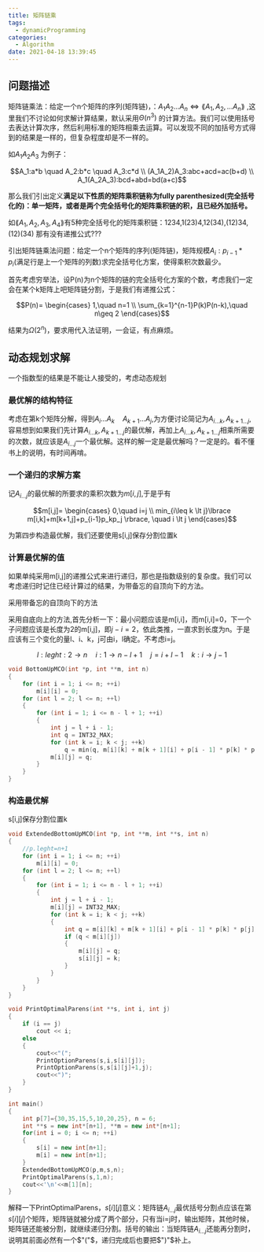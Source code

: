 ```yaml
---
title: 矩阵链乘
tags:
  - dynamicProgramming
categories:
  - Algorithm
date: 2021-04-18 13:39:45
---
```



## 问题描述

矩阵链乘法：给定一个n个矩阵的序列(矩阵链)，：$A_1A_2\dots A_n \Leftrightarrow \lang A_1,A_2,\dots A_n\rang$ ,这里我们不讨论如何求解计算结果，默认采用$\Theta(n^3)$ 的计算方法。我们可以使用括号去表达计算次序，然后利用标准的矩阵相乘去运算。可以发现不同的加括号方式得到的结果是一样的，但复杂程度却是不一样的。

如$A_1A_2A_3$ 为例子：

$$A_1:a*b \quad A_2:b*c \quad A_3:c*d \\ (A_1A_2)A_3:abc+acd=ac(b+d) \\
A_1(A_2A_3):bcd+abd=bd(a+c)$$

那么我们引出定义**满足以下性质的矩阵乘积链称为fully parenthesized(完全括号化的)：单一矩阵，或者是两个完全括号化的矩阵乘积链的积，且已经外加括号。**

如$\lang A_1,A_2,A_3,A_4\rang$有5种完全括号化的矩阵乘积链：1234,1(23)4,12(34),(12)34,(12)(34) 那有没有递推公式???

引出矩阵链乘法问题：给定一个n个矩阵的序列(矩阵链)，矩阵规模$A_i:p_{i-1}*p_i$(满足行是上一个矩阵的列数)求完全括号化方案，使得乘积次数最少。

首先考虑穷举法，设P(n)为n个矩阵的链的完全括号化方案的个数，考虑我们一定会在某个k矩阵上吧矩阵链分割，于是我们有递推公式：

$$P(n)=
\begin{cases}
1,\quad n=1 \\ \sum_{k=1}^{n-1}P(k)P(n-k),\quad n\geq 2
\end{cases}$$

结果为$\Omega(2^n)$，要求用代入法证明，一会证，有点麻烦。

## 动态规划求解

一个指数型的结果是不能让人接受的，考虑动态规划

### 最优解的结构特征

考虑在第k个矩阵分解，得到$A_i\dots A_k \quad A_{k+1}\dots A_j$,为方便讨论简记为$A_{i\dots k},A_{k+1\dots j}$,容易想到如果我们先计算$A_{i\dots k},A_{k+1\dots j}$的最优解，再加上$A_{i\dots k},A_{k+1\dots j}$相乘所需要的次数，就应该是$A_{i\dots j}$一个最优解。这样的解一定是最优解吗？一定是的。看不懂书上的说明，有时间再啃。

### 一个递归的求解方案

记$A_{i\dots j}$的最优解的所要求的乘积次数为$m[i,j]$,于是乎有

$$m[i,j]=
\begin{cases}
0,\quad i=j \\ min_{i\leq k \lt j}\lbrace m[i,k]+m[k+1,j]+p_{i-1}p_kp_j \rbrace, \quad i \lt j
\end{cases}$$

为第四步构造最优解，我们还要使用s[i,j]保存分割位置k

### 计算最优解的值

如果单纯采用m[i,j]的递推公式来进行递归，那也是指数级别的复杂度。我们可以考虑递归时记住已经计算过的结果，为带备忘的自顶向下的方法。

采用带备忘的自顶向下的方法

采用自底向上的方法,首先分析一下：最小问题应该是m[i,i]，而m[i,i]=0，下一个子问题应该是长度为2的m[i,j]，即$j-i=2$，依此类推，一直求到长度为n。于是应该有三个变化的量l、i、k，j可由i，l确定。不考虑i=j。

$$l:leght:2 \rightarrow n \quad i:1\rightarrow n-l+1\quad j = i+l-1 \quad k:i \rightarrow j-1$$

```cpp
void BottomUpMCO(int *p, int **m, int n)
{
    for (int i = 1; i <= n; ++i)
        m[i][i] = 0;
    for (int l = 2; l <= n; ++l)
    {
        for (int i = 1; i <= n - l + 1; ++i)
        {
            int j = l + i - 1;
            int q = INT32_MAX;
            for (int k = i; k < j; ++k)
                q = min(q, m[i][k] + m[k + 1][i] + p[i - 1] * p[k] * p[j]);
            m[i][j] = q;
        }
    }
}
```

### 构造最优解

s[i,j]保存分割位置k

```cpp
void ExtendedBottomUpMCO(int *p, int **m, int **s, int n)
{
    //p.leght=n+1 
    for (int i = 1; i <= n; ++i)
        m[i][i] = 0;
    for (int l = 2; l <= n; ++l)
    {
        for (int i = 1; i <= n - l + 1; ++i)
        {
            int j = l + i - 1;
            m[i][j] = INT32_MAX;
            for (int k = i; k < j; ++k)
            {
                int q = m[i][k] + m[k + 1][i] + p[i - 1] * p[k] * p[j];
                if (q < m[i][j])
                {
                    m[i][j] = q;
                    s[i][j] = k;
                }
            }
        }
    }
}

void PrintOptimalParens(int **s, int i, int j)
{
    if (i == j)
        cout << i;
    else
    {
        cout<<"(";
        PrintOptionParens(s,i,s[i][j]);
        PrintOptionParens(s,s[i][j]+1,j);
        cout<<")";
    }
}

int main()
{
    int p[7]={30,35,15,5,10,20,25}, n = 6;
    int **s = new int*[n+1], **m = new int*[n+1];
    for(int i = 0; i <= n; ++i)
    {
        s[i] = new int[n+1];
        m[i] = new int[n+1];
    }
    ExtendedBottomUpMCO(p,m,s,n);
    PrintOptimalParens(s,1,n);
    cout<<'\n'<<m[1][n];
}
```

解释一下PrintOptimalParens，$s[i][j]$意义：矩阵链$A_{i\dots j}$最优括号分割点应该在第$s[i][j]$个矩阵，矩阵链就被分成了两个部分，只有当i=j时，输出矩阵，其他时候，矩阵链还能被分割，就继续递归分割。括号的输出：当矩阵链$A_{i\dots j}$还能再分割时，说明其前面必然有一个$"("$，递归完成后也要把$")"$补上。
